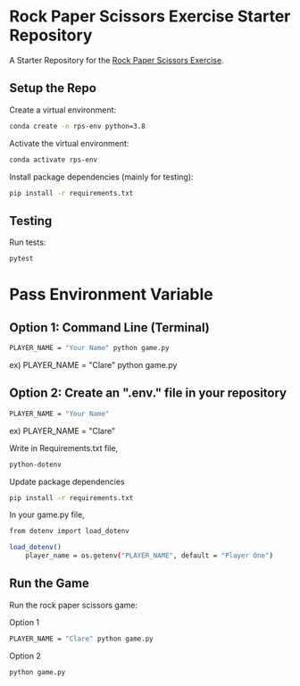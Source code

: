 # Rock Paper Scissors Exercise Starter Repository

A Starter Repository for the [Rock Paper Scissors Exercise](https://github.com/prof-rossetti/intro-to-python/blob/main/exercises/rock-paper-scissors/README.md).

## Setup the Repo

Create a virtual environment:

```sh
conda create -n rps-env python=3.8
```

Activate the virtual environment:

```sh
conda activate rps-env
```

Install package dependencies (mainly for testing):

```sh
pip install -r requirements.txt
```

## Testing

Run tests:

```sh
pytest
```

# Pass Environment Variable 

## Option 1: Command Line (Terminal) 
```sh
PLAYER_NAME = "Your Name" python game.py
```
ex) PLAYER_NAME = "Clare" python game.py

## Option 2: Create an ".env." file in your repository
```sh
PLAYER_NAME = "Your Name" 
```
ex) PLAYER_NAME = "Clare" 

Write in Requirements.txt file, 

```sh
python-dotenv
```
Update package dependencies

```sh
pip install -r requirements.txt
```

In your game.py file, 

```sh
from dotenv import load_dotenv
```

```sh
load_dotenv()
    player_name = os.getenv("PLAYER_NAME", default = "Player One")
```

## Run the Game

Run the rock paper scissors game:

Option 1 

```sh
PLAYER_NAME = "Clare" python game.py
```

Option 2 

```sh
python game.py
```
